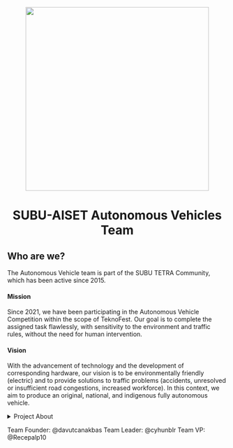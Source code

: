 <p align="center">
    <image with="640" height="420" src="https://github.com/SUBU-AISET/.github/blob/main/img/aiset.png">
</p>

<h1 align="center">SUBU-AISET Autonomous Vehicles Team</h1>

## Who are we?

The Autonomous Vehicle team is part of the SUBU TETRA Community, which has been active since 2015.

#### Mission

Since 2021, we have been participating in the Autonomous Vehicle Competition within the scope of TeknoFest. Our goal is to complete the assigned task flawlessly, with sensitivity to the environment and traffic rules, without the need for human intervention.

#### Vision

With the advancement of technology and the development of corresponding hardware, our vision is to be environmentally friendly (electric) and to provide solutions to traffic problems (accidents, unresolved or insufficient road congestions, increased workforce). In this context, we aim to produce an original, national, and indigenous fully autonomous vehicle.

<details><summary>Project About</summary>
<p>

#### Description

Autonomous taxis are a project developed to address the increasing traffic accidents in recent years, promote better adherence to traffic rules, manage traffic congestion, and prevent the environmental harm caused by internal combustion vehicles. This innovative project aims to provide a safe and eco-friendly transportation alternative by utilizing autonomous technology.

### Solution

We utilize various hardware and software to perceive real-life problems much like a human and cope with these challenges effectively. Among these hardware components, LiDAR, cameras, and IMUs play a crucial role. Essentially, these components mimic human sensory organs, enabling the autonomous vehicle to perceive its surroundings. As a result, the autonomous vehicle can make decisions and generate solutions to problems much like a human. This approach minimizes error margins and allows the vehicle to make excellent decisions in many anticipated scenarios.

</p>
</details>

Team Founder: @davutcanakbas
Team Leader: @cyhunblr
Team VP: @Recepalp10